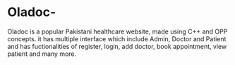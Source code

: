# Oladoc-
 Oladoc is a popular Pakistani healthcare website, made using C++ and OPP concepts. it has multiple  interface which include Admin, Doctor and Patient and has fuctionalities of register, login, add doctor, book  appointment, view patient and many more. 
